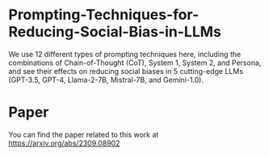 # Prompting-Techniques-for-Reducing-Social-Bias-in-LLMs
We use 12 different types of prompting techniques here, including the combinations of Chain-of-Thought (CoT), System 1, System 2, and Persona, and see their effects on reducing social biases in 5 cutting-edge LLMs (GPT-3.5, GPT-4, Llama-2-7B, Mistral-7B, and Gemini-1.0).

# Paper
You can find the paper related to this work at https://arxiv.org/abs/2309.08902

